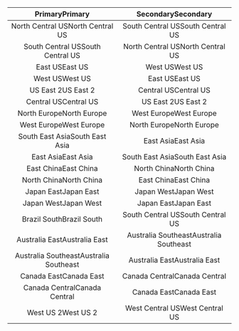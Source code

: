 | <span data-ttu-id="eb57b-101">Primary</span><span class="sxs-lookup"><span data-stu-id="eb57b-101">Primary</span></span> | <span data-ttu-id="eb57b-102">Secondary</span><span class="sxs-lookup"><span data-stu-id="eb57b-102">Secondary</span></span> |
|:---:|:---:|
| <span data-ttu-id="eb57b-103">North Central US</span><span class="sxs-lookup"><span data-stu-id="eb57b-103">North Central US</span></span> |<span data-ttu-id="eb57b-104">South Central US</span><span class="sxs-lookup"><span data-stu-id="eb57b-104">South Central US</span></span> |
| <span data-ttu-id="eb57b-105">South Central US</span><span class="sxs-lookup"><span data-stu-id="eb57b-105">South Central US</span></span> |<span data-ttu-id="eb57b-106">North Central US</span><span class="sxs-lookup"><span data-stu-id="eb57b-106">North Central US</span></span> |
| <span data-ttu-id="eb57b-107">East US</span><span class="sxs-lookup"><span data-stu-id="eb57b-107">East US</span></span> |<span data-ttu-id="eb57b-108">West US</span><span class="sxs-lookup"><span data-stu-id="eb57b-108">West US</span></span> |
| <span data-ttu-id="eb57b-109">West US</span><span class="sxs-lookup"><span data-stu-id="eb57b-109">West US</span></span> |<span data-ttu-id="eb57b-110">East US</span><span class="sxs-lookup"><span data-stu-id="eb57b-110">East US</span></span> |
| <span data-ttu-id="eb57b-111">US East 2</span><span class="sxs-lookup"><span data-stu-id="eb57b-111">US East 2</span></span> |<span data-ttu-id="eb57b-112">Central US</span><span class="sxs-lookup"><span data-stu-id="eb57b-112">Central US</span></span> |
| <span data-ttu-id="eb57b-113">Central US</span><span class="sxs-lookup"><span data-stu-id="eb57b-113">Central US</span></span> |<span data-ttu-id="eb57b-114">US East 2</span><span class="sxs-lookup"><span data-stu-id="eb57b-114">US East 2</span></span> |
| <span data-ttu-id="eb57b-115">North Europe</span><span class="sxs-lookup"><span data-stu-id="eb57b-115">North Europe</span></span> |<span data-ttu-id="eb57b-116">West Europe</span><span class="sxs-lookup"><span data-stu-id="eb57b-116">West Europe</span></span> |
| <span data-ttu-id="eb57b-117">West Europe</span><span class="sxs-lookup"><span data-stu-id="eb57b-117">West Europe</span></span> |<span data-ttu-id="eb57b-118">North Europe</span><span class="sxs-lookup"><span data-stu-id="eb57b-118">North Europe</span></span> |
| <span data-ttu-id="eb57b-119">South East Asia</span><span class="sxs-lookup"><span data-stu-id="eb57b-119">South East Asia</span></span> |<span data-ttu-id="eb57b-120">East Asia</span><span class="sxs-lookup"><span data-stu-id="eb57b-120">East Asia</span></span> |
| <span data-ttu-id="eb57b-121">East Asia</span><span class="sxs-lookup"><span data-stu-id="eb57b-121">East Asia</span></span> |<span data-ttu-id="eb57b-122">South East Asia</span><span class="sxs-lookup"><span data-stu-id="eb57b-122">South East Asia</span></span> |
| <span data-ttu-id="eb57b-123">East China</span><span class="sxs-lookup"><span data-stu-id="eb57b-123">East China</span></span> |<span data-ttu-id="eb57b-124">North China</span><span class="sxs-lookup"><span data-stu-id="eb57b-124">North China</span></span> |
| <span data-ttu-id="eb57b-125">North China</span><span class="sxs-lookup"><span data-stu-id="eb57b-125">North China</span></span> |<span data-ttu-id="eb57b-126">East China</span><span class="sxs-lookup"><span data-stu-id="eb57b-126">East China</span></span> |
| <span data-ttu-id="eb57b-127">Japan East</span><span class="sxs-lookup"><span data-stu-id="eb57b-127">Japan East</span></span> |<span data-ttu-id="eb57b-128">Japan West</span><span class="sxs-lookup"><span data-stu-id="eb57b-128">Japan West</span></span> |
| <span data-ttu-id="eb57b-129">Japan West</span><span class="sxs-lookup"><span data-stu-id="eb57b-129">Japan West</span></span> |<span data-ttu-id="eb57b-130">Japan East</span><span class="sxs-lookup"><span data-stu-id="eb57b-130">Japan East</span></span> |
| <span data-ttu-id="eb57b-131">Brazil South</span><span class="sxs-lookup"><span data-stu-id="eb57b-131">Brazil South</span></span> |<span data-ttu-id="eb57b-132">South Central US</span><span class="sxs-lookup"><span data-stu-id="eb57b-132">South Central US</span></span> |
| <span data-ttu-id="eb57b-133">Australia East</span><span class="sxs-lookup"><span data-stu-id="eb57b-133">Australia East</span></span> |<span data-ttu-id="eb57b-134">Australia Southeast</span><span class="sxs-lookup"><span data-stu-id="eb57b-134">Australia Southeast</span></span> |
| <span data-ttu-id="eb57b-135">Australia Southeast</span><span class="sxs-lookup"><span data-stu-id="eb57b-135">Australia Southeast</span></span> |<span data-ttu-id="eb57b-136">Australia East</span><span class="sxs-lookup"><span data-stu-id="eb57b-136">Australia East</span></span> |
| <span data-ttu-id="eb57b-137">Canada East</span><span class="sxs-lookup"><span data-stu-id="eb57b-137">Canada East</span></span> |<span data-ttu-id="eb57b-138">Canada Central</span><span class="sxs-lookup"><span data-stu-id="eb57b-138">Canada Central</span></span> |
| <span data-ttu-id="eb57b-139">Canada Central</span><span class="sxs-lookup"><span data-stu-id="eb57b-139">Canada Central</span></span> |<span data-ttu-id="eb57b-140">Canada East</span><span class="sxs-lookup"><span data-stu-id="eb57b-140">Canada East</span></span> |
| <span data-ttu-id="eb57b-141">West US 2</span><span class="sxs-lookup"><span data-stu-id="eb57b-141">West US 2</span></span> |<span data-ttu-id="eb57b-142">West Central US</span><span class="sxs-lookup"><span data-stu-id="eb57b-142">West Central US</span></span> |

